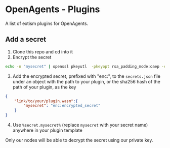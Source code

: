 # OpenAgents - Plugins

A list of extism plugins for OpenAgents.



## Add a secret
1. Clone this repo and cd into it
2. Encrypt the secret
```bash
echo -n "mysecret" | openssl pkeyutl  -pkeyopt rsa_padding_mode:oaep -encrypt -pubin -inkey public.pem | base64 -w 0
```
3. Add the encrypted secret, prefixed with "enc:", to the `secrets.json` file under an object with the path to your plugin, or the sha256 hash of the path of your plugin, as the key
```json
{
    "link/to/your/plugin.wasm":{
        "mysecret": "enc:encrypted_secret"
    }
}
```
4. Use `%secret.mysecret%` (replace `mysecret` with your secret name) anywhere in your plugin template

Only our nodes will be able to decrypt the secret using our private key.